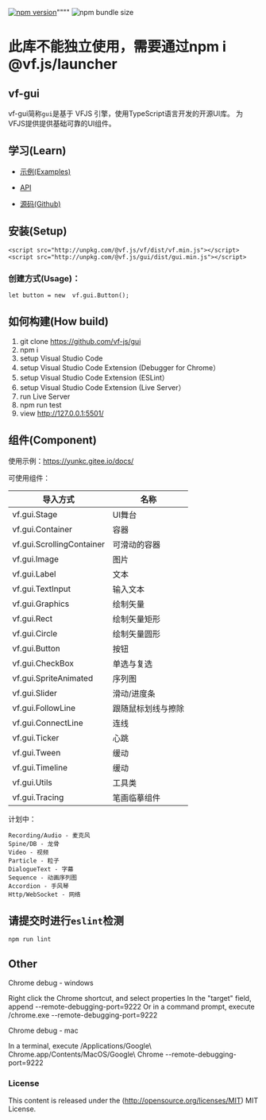 [![npm version](https://badge.fury.io/js/vf-gui.svg)](https://badge.fury.io/js/vf-gui)""""
![npm bundle size](https://img.shields.io/bundlephobia/minzip/vf-gui)


# 此库不能独立使用，需要通过npm i @vf.js/launcher

## vf-gui

vf-gui简称`gui`是基于 VFJS 引擎，使用TypeScript语言开发的开源UI库。 为VFJS提供提供基础可靠的UI组件。


## 学习(Learn)

* [示例(Examples)](https://yunkc.gitee.io/docs/vf-gui/play)

* [API](https://yunkc.gitee.io/docs/gui/api)

* [源码(Github)](https://github.com/vf-js/gui)


## 安装(Setup)

```
<script src="http://unpkg.com/@vf.js/vf/dist/vf.min.js"></script>
<script src="http://unpkg.com/@vf.js/gui/dist/gui.min.js"></script>
```

### 创建方式(Usage)：

    let button = new  vf.gui.Button();


## 如何构建(How build)

1. git clone https://github.com/vf-js/gui
1. npm i
1. setup Visual Studio Code
1. setup Visual Studio Code Extension (Debugger for Chrome）
1. setup Visual Studio Code Extension (ESLint）
1. setup Visual Studio Code Extension (Live Server）
1. run Live Server
1. npm run test
1. view http://127.0.0.1:5501/


## 组件(Component)

使用示例：https://yunkc.gitee.io/docs/

可使用组件：

| 导入方式    |      名称       |
|----------|-------------|
| vf.gui.Stage |  UI舞台 |
| vf.gui.Container | 容器 |
| vf.gui.ScrollingContainer | 可滑动的容器 |
| vf.gui.Image | 图片 |
| vf.gui.Label | 文本 |
| vf.gui.TextInput | 输入文本 |
| vf.gui.Graphics | 绘制矢量 |
| vf.gui.Rect | 绘制矢量矩形 |
| vf.gui.Circle | 绘制矢量圆形 |
| vf.gui.Button | 按钮 |
| vf.gui.CheckBox | 单选与复选 |
| vf.gui.SpriteAnimated | 序列图 |
| vf.gui.Slider | 滑动/进度条 |
| vf.gui.FollowLine | 跟随鼠标划线与擦除 |
| vf.gui.ConnectLine | 连线 |
| vf.gui.Ticker | 心跳 |
| vf.gui.Tween | 缓动 |
| vf.gui.Timeline | 缓动 |
| vf.gui.Utils | 工具类 |
| vf.gui.Tracing | 笔画临摹组件 |

计划中：

    Recording/Audio - 麦克风
    Spine/DB - 龙骨
    Video - 视频
    Particle - 粒子
    DialogueText - 字幕
    Sequence - 动画序列图
    Accordion - 手风琴
    Http/WebSocket - 网络


## 请提交时进行`eslint`检测

    npm run lint


## Other

Chrome debug - windows

Right click the Chrome shortcut, and select properties
In the "target" field, append --remote-debugging-port=9222
Or in a command prompt, execute <path to chrome>/chrome.exe --remote-debugging-port=9222

Chrome debug - mac

In a terminal, execute /Applications/Google\ Chrome.app/Contents/MacOS/Google\ Chrome --remote-debugging-port=9222

### License

This content is released under the (http://opensource.org/licenses/MIT) MIT License.
